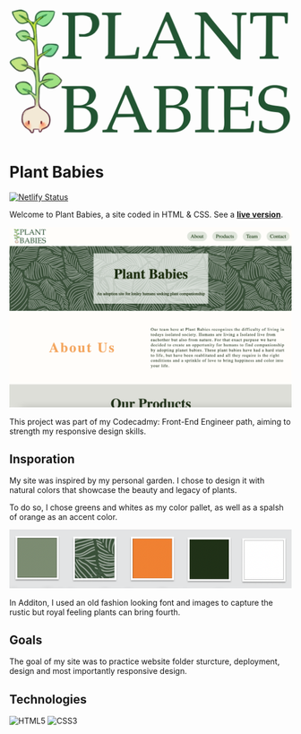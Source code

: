 ![](images/logo.svg)

# Plant Babies

[![Netlify Status](https://api.netlify.com/api/v1/badges/76012fdc-0fb6-4455-9afc-2100c7330026/deploy-status)](https://app.netlify.com/sites/ornate-madeleine-8cd07d/deploys) 

Welcome to Plant Babies, a site coded in HTML & CSS. See a **[live version](https://ornate-madeleine-8cd07d.netlify.app/)**. 

[<img src="images/screenshot.png">](https://ornate-madeleine-8cd07d.netlify.app//)

This project was part of my Codecadmy: Front-End Engineer path, aiming to strength my responsive design skills.  

## Insporation 

My site was inspired by my personal garden. I chose to design it with natural colors that showcase the beauty and legacy of plants.

To do so, I chose greens and whites as my color pallet, as well as a spalsh of orange as an accent color. 

<img src="images/color-pallet.png">

In Additon, I used an old fashion looking font and images to capture the rustic but royal feeling plants can bring fourth. 

## Goals

The goal of my site was to practice website folder sturcture, deployment, design and most importantly responsive design. 

## Technologies

![HTML5](https://img.shields.io/badge/html5-%23E34F26.svg?style=for-the-badge&logo=html5&logoColor=white) ![CSS3](https://img.shields.io/badge/css3-%231572B6.svg?style=for-the-badge&logo=css3&logoColor=white)
